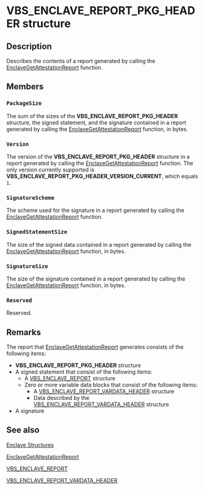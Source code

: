 # VBS_ENCLAVE_REPORT_PKG_HEADER structure

## Description

Describes the contents of a report generated by calling the [EnclaveGetAttestationReport](https://learn.microsoft.com/windows/win32/api/winenclaveapi/nf-winenclaveapi-enclavegetattestationreport) function.

## Members

### `PackageSize`

The sum of the sizes of the **VBS_ENCLAVE_REPORT_PKG_HEADER** structure, the signed statement, and the signature contained in a report generated by calling the [EnclaveGetAttestationReport](https://learn.microsoft.com/windows/win32/api/winenclaveapi/nf-winenclaveapi-enclavegetattestationreport) function, in bytes.

### `Version`

The version of the **VBS_ENCLAVE_REPORT_PKG_HEADER** structure in a report generated by calling the [EnclaveGetAttestationReport](https://learn.microsoft.com/windows/win32/api/winenclaveapi/nf-winenclaveapi-enclavegetattestationreport) function. The only version currently supported is **VBS_ENCLAVE_REPORT_PKG_HEADER_VERSION_CURRENT**, which equals `1`.

### `SignatureScheme`

The scheme used for the signature in a report generated by calling the [EnclaveGetAttestationReport](https://learn.microsoft.com/windows/win32/api/winenclaveapi/nf-winenclaveapi-enclavegetattestationreport) function.

### `SignedStatementSize`

The size of the signed data contained in a report generated by calling the [EnclaveGetAttestationReport](https://learn.microsoft.com/windows/win32/api/winenclaveapi/nf-winenclaveapi-enclavegetattestationreport) function, in bytes.

### `SignatureSize`

The size of the signature contained in a report generated by calling the [EnclaveGetAttestationReport](https://learn.microsoft.com/windows/win32/api/winenclaveapi/nf-winenclaveapi-enclavegetattestationreport) function, in bytes.

### `Reserved`

Reserved.

## Remarks

The report that [EnclaveGetAttestationReport](https://learn.microsoft.com/windows/win32/api/winenclaveapi/nf-winenclaveapi-enclavegetattestationreport) generates consists of the following items:

- **VBS_ENCLAVE_REPORT_PKG_HEADER** structure
- A signed statement that consist of the following items:
  - A [VBS_ENCLAVE_REPORT](https://learn.microsoft.com/windows/win32/api/ntenclv/ns-ntenclv-vbs_enclave_report) structure
  - Zero or more variable data blocks that consist of the following items:
    - A [VBS_ENCLAVE_REPORT_VARDATA_HEADER](https://learn.microsoft.com/windows/win32/api/ntenclv/ns-ntenclv-vbs_enclave_report_vardata_header) structure
    - Data described by the [VBS_ENCLAVE_REPORT_VARDATA_HEADER](https://learn.microsoft.com/windows/win32/api/ntenclv/ns-ntenclv-vbs_enclave_report_vardata_header) structure
- A signature

## See also

[Enclave Structures](https://learn.microsoft.com/windows/win32/trusted-execution/enclaves-structures)

[EnclaveGetAttestationReport](https://learn.microsoft.com/windows/win32/api/winenclaveapi/nf-winenclaveapi-enclavegetattestationreport)

[VBS_ENCLAVE_REPORT](https://learn.microsoft.com/windows/win32/api/ntenclv/ns-ntenclv-vbs_enclave_report)

[VBS_ENCLAVE_REPORT_VARDATA_HEADER](https://learn.microsoft.com/windows/win32/api/ntenclv/ns-ntenclv-vbs_enclave_report_vardata_header)